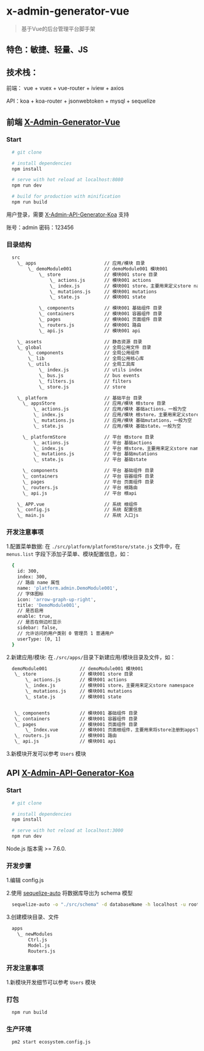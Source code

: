 # x-admin-generator-vue

> 基于Vue的后台管理平台脚手架

## 特色：敏捷、轻量、JS

## 技术栈：
  前端： vue + vuex + vue-router + iview + axios
  
  API：koa + koa-router + jsonwebtoken + mysql + sequelize

## 前端 [X-Admin-Generator-Vue](https://github.com/OXOYO/X-Admin-Generator-Vue)

### Start
``` bash
  # git clone

  # install dependencies
  npm install

  # serve with hot reload at localhost:8080
  npm run dev

  # build for production with minification
  npm run build
```
用户登录，需要 [X-Admin-API-Generator-Koa](https://github.com/OXOYO/X-Admin-API-Generator-Koa) 支持

账号：admin
密码：123456

### 目录结构

```bash
  src
    \_ apps                         // 应用/模块 目录
        \_ demoModule001            // demoModule001 模块001
            \_ store                // 模块001 store 目录
                \_ actions.js       // 模块001 actions
                \_ index.js         // 模块001 store，主要用来定义store namespace
                \_ mutations.js     // 模块001 mutations
                \_ state.js         // 模块001 state

            \_ components           // 模块001 基础组件 目录
            \_ containers           // 模块001 容器组件 目录
            \_ pages                // 模块001 页面组件 目录
            \_ routers.js           // 模块001 路由
            \_ api.js               // 模块001 api

    \_ assets                       // 静态资源 目录
    \_ global                       // 全局公用文件 目录
        \_ components               // 全局公用组件
        \_ lib                      // 全局公用核心库
        \_ utils                    // 全局工具库
            \_ index.js             // utils index
            \_ bus.js               // bus events
            \_ filters.js           // filters
            \_ store.js             // store

    \_ platform                     // 基础平台 目录
      \_ appsStore                  // 应用/模块 根store 目录
          \_ actions.js             // 应用/模块 基础actions，一般为空
          \_ index.js               // 应用/模块 根store，主要用来定义store namespace
          \_ mutations.js           // 应用/模块 基础mutations，一般为空
          \_ state.js               // 应用/模块 基础state，一般为空

      \_ platformStore              // 平台 根store 目录
          \_ actions.js             // 平台 基础actions
          \_ index.js               // 平台 根store，主要用来定义store namespace
          \_ mutations.js           // 平台 基础mutations
          \_ state.js               // 平台 基础state

      \_ components                 // 平台 基础组件 目录
      \_ containers                 // 平台 容器组件 目录
      \_ pages                      // 平台 页面组件 目录
      \_ routers.js                 // 平台 根路由
      \_ api.js                     // 平台 根api

    \_ APP.vue                      // 系统 根组件
    \_ config.js                    // 系统 配置信息
    \_ main.js                      // 系统 入口js
```
### 开发注意事项
1.配置菜单数据: 在 `./src/platform/platformStore/state.js` 文件中，在 `menus.list` 字段下添加子菜单、模块配置信息，如：

```bash
  {
    id: 300,
    index: 300,
    // 路由 name 属性
    name: 'platform.admin.DemoModule001',
    // 字体图标
    icon: 'arrow-graph-up-right',
    title: 'DemoModule001',
    // 是否启用
    enable: true,
    // 是否在侧边栏显示
    sidebar: false,
    // 允许访问的用户类别 0 管理员 1 普通用户
    userType: [0, 1]
  }
```
2.新建应用/模块: 在`./src/apps/`目录下新建应用/模块目录及文件，如：

```bash
  demoModule001            // demoModule001 模块001
   \_ store                // 模块001 store 目录
       \_ actions.js       // 模块001 actions
       \_ index.js         // 模块001 store，主要用来定义store namespace
       \_ mutations.js     // 模块001 mutations
       \_ state.js         // 模块001 state


   \_ components           // 模块001 基础组件 目录
   \_ containers           // 模块001 容器组件 目录
   \_ pages                // 模块001 页面组件 目录
       \_ Index.vue        // 模块001 页面根组件，主要用来将store注册到apps下
   \_ routers.js           // 模块001 路由
   \_ api.js               // 模块001 api
```
3.新模块开发可以参考 `Users` 模块

## API [X-Admin-API-Generator-Koa](https://github.com/OXOYO/X-Admin-API-Generator-Koa)

### Start

```bash
  # git clone

  # install dependencies
  npm install

  # serve with hot reload at localhost:3000
  npm run dev
```
   Node.js 版本需 >= 7.6.0.

### 开发步骤
1.编辑 config.js

2.使用 [sequelize-auto](https://github.com/sequelize/sequelize-auto) 将数据库导出为 schema 模型

```bash
  sequelize-auto -o "./src/schema" -d databaseName -h localhost -u root -p 3306 -e mysql
```

3.创建模块目录、文件

```bash
  apps
    \_ newModules
        Ctrl.js
        Model.js
        Routers.js
```

### 开发注意事项
1.新模块开发细节可以参考 `Users` 模块

### 打包

```bash
  npm run build
```

### 生产环境

```bash
  pm2 start ecosystem.config.js
```

